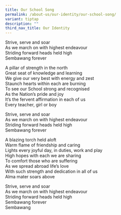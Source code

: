 ```yaml
---
title: Our School Song
permalink: /about-us/our-identity/our-school-song/
variant: tiptap
description: ""
third_nav_title: Our Identity
---
```

<p>Strive, serve and soar<br>As we march on with highest endeavour<br>Striding forward heads held high<br>Sembawang forever</p><p>A pillar of strength in the north<br>Great seat of knowledge and learning<br>We give our very best with energy and zest<br>Staunch hearts within each are burning<br>To see our School strong and recognised<br>As the Nation’s pride and joy<br>It’s the fervent affirmation in each of us<br>Every teacher, girl or boy</p><p>Strive, serve and soar<br>As we march on with highest endeavour<br>Striding forward heads held high<br>Sembawang forever</p><p>A blazing torch held aloft<br>Warm flame of friendship and caring<br>Lights every joyful day, in duties, work and play<br>High hopes with each we are sharing<br>To comfort those who are suffering<br>As we spread abroad life’s love<br>With such strength and dedication in all of us<br>Alma mater soars above</p><p>Strive, serve and soar<br>As we march on with highest endeavour<br>Striding forward heads held high<br>Sembawang forever<br>Sembawang</p>